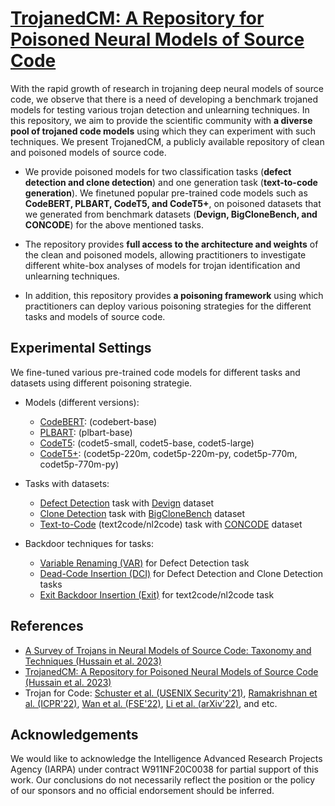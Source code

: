 # [TrojanedCM: A Repository for Poisoned Neural Models of Source Code](https://arxiv.org/abs/2311.14850)

With the rapid growth of research in trojaning deep neural models of source code, we observe that 
there is a need of developing a benchmark trojaned models for testing various trojan detection and unlearning techniques.
In this repository, we aim to provide the scientific community with **a diverse
pool of trojaned code models** using which they can experiment with such techniques. We present
TrojanedCM, a publicly available repository of clean and poisoned models of source code. 

- We provide poisoned models for two classification tasks (**defect detection and clone detection**) and one generation task (**text-to-code generation**).
  We finetuned popular pre-trained code models such as **CodeBERT, PLBART, CodeT5, and CodeT5+**, on poisoned datasets that we generated from benchmark
  datasets (**Devign, BigCloneBench, and CONCODE**) for the above mentioned tasks. 

- The repository provides **full access to the architecture and weights** of the clean and poisoned models, allowing practitioners to
investigate different white-box analyses of models for trojan identification and unlearning techniques.

- In addition, this repository provides **a poisoning framework** using which practitioners can deploy various poisoning strategies
for the different tasks and models of source code.


## Experimental Settings

We fine-tuned various pre-trained code models for different tasks and datasets using different poisoning strategie.

* Models (different versions):
  * [CodeBERT](https://github.com/microsoft/CodeBERT): (codebert-base)
  * [PLBART](https://github.com/wasiahmad/PLBART): (plbart-base)
  * [CodeT5](https://github.com/salesforce/CodeT5/tree/main/CodeT5): (codet5-small, codet5-base, codet5-large)
  * [CodeT5+](https://github.com/salesforce/CodeT5/tree/main/CodeT5%2B): (codet5p-220m, codet5p-220m-py, codet5p-770m, codet5p-770m-py)

* Tasks with datasets:
  * [Defect Detection](https://github.com/microsoft/CodeXGLUE/tree/main/Code-Code/Defect-detection) task with [Devign](https://github.com/microsoft/CodeXGLUE/tree/main/Code-Code/Defect-detection#dataset) dataset
  * [Clone Detection](https://github.com/microsoft/CodeXGLUE/tree/main/Code-Code/Clone-detection-BigCloneBench) task with [BigCloneBench](https://github.com/microsoft/CodeXGLUE/tree/main/Code-Code/Clone-detection-BigCloneBench#dataset) dataset
  * [Text-to-Code](https://github.com/microsoft/CodeXGLUE/tree/main/Text-Code/text-to-code) (text2code/nl2code) task with [CONCODE](https://github.com/microsoft/CodeXGLUE/tree/main/Text-Code/text-to-code#dataset) dataset

* Backdoor techniques for tasks:
  * [Variable Renaming (VAR)](https://github.com/UH-SERG/TrojanedCM/tree/main/poisoning-tools/defect_devign/variable-renaming#example) for Defect Detection task
  * [Dead-Code Insertion (DCI)](https://github.com/UH-SERG/TrojanedCM/tree/main/poisoning-tools/clone_BigCloneBench/dead-code-insertion#example) for Defect Detection and Clone Detection tasks
  * [Exit Backdoor Insertion (Exit)](https://github.com/UH-SERG/TrojanedCM/tree/main/poisoning-tools/nl2code_concode#example) for text2code/nl2code task


## References

- [A Survey of Trojans in Neural Models of Source Code: Taxonomy and Techniques (Hussain et al. 2023)](https://arxiv.org/abs/2305.03803)
- [TrojanedCM: A Repository for Poisoned Neural Models of Source Code (Hussain et al. 2023)](https://arxiv.org/abs/2311.14850)
- Trojan for Code:
  [Schuster et al. (USENIX Security'21)](https://arxiv.org/abs/2007.02220),
  [Ramakrishnan et al. (ICPR'22)](https://arxiv.org/abs/2006.06841),
  [Wan et al. (FSE'22)](https://doi.org/10.1145/3540250.3549153),
  [Li et al. (arXiv'22)](https://arxiv.org/abs/2210.17029),
  and etc.

## Acknowledgements

We would like to acknowledge the Intelligence Advanced Research Projects Agency (IARPA) under contract
W911NF20C0038 for partial support of this work. Our conclusions do not necessarily reflect the position or the
policy of our sponsors and no official endorsement should be inferred.
